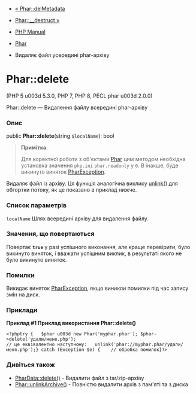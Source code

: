 - [« Phar::delMetadata](phar.delmetadata.md)
- [Phar::\_\_destruct »](phar.destruct.md)

- [PHP Manual](index.md)
- [Phar](class.phar.md)
- Видаляє файл усередині phar-архіву

# Phar::delete

(PHP 5 u003d 5.3.0, PHP 7, PHP 8, PECL phar u003d 2.0.0)

Phar::delete — Видалення файлу всередині phar-архіву

### Опис

public **Phar::delete**(string `$localName`): bool

> **Примітка**:
>
> Для коректної роботи з об'єктами [Phar](class.phar.md) цим методом
> необхідна установка значення `php.ini` `phar.readonly` у `0`. В
> інакше, буде викинуто виняток
> [PharException](class.pharexception.md).

Видаляє файл із архіву. Ця функція аналогічна виклику
[unlink()](function.unlink.md) для обгортки потоку, як це показано в
приклад нижче.

### Список параметрів

`localName`
Шлях всередині архіву для видалення файлу.

### Значення, що повертаються

Повертає **`true`** у разі успішного виконання, але краще перевірити,
було викинуто виняток, і вважати успішним виклик, в результаті
якого не було викинуто виняток.

### Помилки

Викидає виняток [PharException](class.pharexception.md), якщо
виникли помилки під час запису змін на диск.

### Приклади

**Приклад #1 Приклад використання **Phar::delete()****

`<?phptry {   $phar u003d new Phar('myphar.phar'); $phar->delete('удали/мене.php'); // це еквівалентно наступному:   unlink('phar://myphar.phar/удали/меня.php');} catch (Exception $e) {    // обробка помилок}?> `

### Дивіться також

- [PharData::delete()](phardata.delete.md) - Видалити файл з
tar/zip-архіву
- [Phar::unlinkArchive()](phar.unlinkarchive.md) - Повністю видалити
архів з пам'яті та з диска
